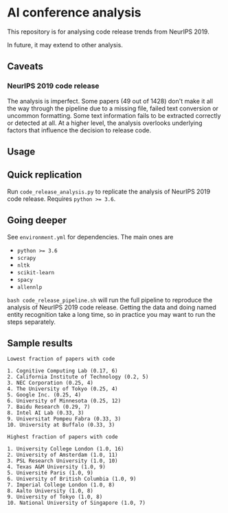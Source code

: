 # AI conference analysis

This repository is for analysing code release trends from NeurIPS 2019.

In future, it may extend to other analysis.

## Caveats

### NeurIPS 2019 code release

The analysis is imperfect. Some papers (49 out of 1428) don't make it all the way through the pipeline due to a missing file, failed text conversion or uncommon formatting. Some text information fails to be extracted correctly or detected at all. At a higher level, the analysis overlooks underlying factors that influence the decision to release code.

## Usage

## Quick replication 

Run `code_release_analysis.py` to replicate the analysis of NeurIPS 2019 code release. Requires `python >= 3.6`.

## Going deeper

See `environment.yml` for dependencies. The main ones are

- `python >= 3.6`
- `scrapy`
- `nltk`
- `scikit-learn`
- `spacy`
- `allennlp`

`bash code_release_pipeline.sh` will run the full pipeline to reproduce the analysis of NeurIPS 2019 code release. Getting the data and doing named entity recognition take a long time, so in practice you may want to run the steps separately.

## Sample results

```
Lowest fraction of papers with code

1. Cognitive Computing Lab (0.17, 6)
2. California Institute of Technology (0.2, 5)
3. NEC Corporation (0.25, 4)
4. The University of Tokyo (0.25, 4)
5. Google Inc. (0.25, 4)
6. University of Minnesota (0.25, 12)
7. Baidu Research (0.29, 7)
8. Intel AI Lab (0.33, 3)
9. Universitat Pompeu Fabra (0.33, 3)
10. University at Buffalo (0.33, 3)

Highest fraction of papers with code

1. University College London (1.0, 16)
2. University of Amsterdam (1.0, 11)
3. PSL Research University (1.0, 10)
4. Texas A&M University (1.0, 9)
5. Université Paris (1.0, 9)
6. University of British Columbia (1.0, 9)
7. Imperial College London (1.0, 8)
8. Aalto University (1.0, 8)
9. University of Tokyo (1.0, 8)
10. National University of Singapore (1.0, 7)
```
